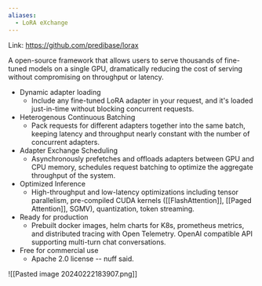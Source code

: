 ```yaml
---
aliases:
  - LoRA eXchange
---
```

Link: https://github.com/predibase/lorax

A open-source framework that allows users to serve thousands of fine-tuned models on a single GPU, dramatically reducing the cost of serving without compromising on throughput or latency.
- Dynamic adapter loading
	- Include any fine-tuned LoRA adapter in your request, and it's loaded just-in-time without blocking concurrent requests.
- Heterogenous Continuous Batching
	- Pack requests for different adapters together into the same batch, keeping latency and throughput nearly constant with the number of concurrent adapters.
- Adapter Exchange Scheduling
	- Asynchronously prefetches and offloads adapters between GPU and CPU memory, schedules request batching to optimize the aggregate throughput of the system.
- Optimized Inference
	- High-throughput and low-latency optimizations including tensor parallelism, pre-compiled CUDA kernels ([[FlashAttention]], [[Paged Attention]], SGMV), quantization, token streaming.
- Ready for production
	- Prebuilt docker images, helm charts for K8s, prometheus metrics, and distributed tracing with Open Telemetry. OpenAI compatible API supporting multi-turn chat conversations.
- Free for commercial use
	- Apache 2.0 license -- nuff said.

![[Pasted image 20240222183907.png]]